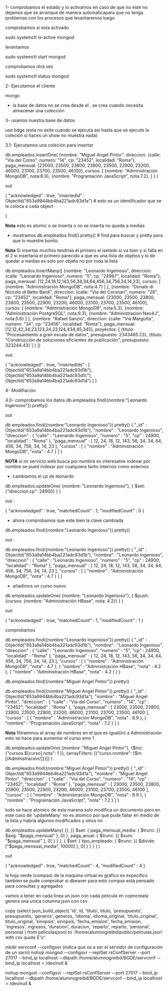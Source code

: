 1-  comprobamos el estado y lo activamos en caso de que no este no dejamos que se arranque de manera automaticapara que no tenga problemas con los procesos que levantaremos luego

comprobamos si esta activado 

sudo systemctl is-active mongod

levantamos 

sudo systemctl start mongod

comprobamos otra vez

sudo systemctl status mongod

2- Ejecutamos el cliente

mongo

- la base de datos no se crea desde el , se crea cuando necesita almacenar una colección 

3- usamos nuestra base de datos

use bdge (esta no exite cuando se ejecuta asi hasta que se ejecute la coleción si haces un show no muestra nada)

3.1- Ejecutamos una coleción para insertar

db.empleados.insertOne(
 {nombre: "Miguel Angel Pintor",
  direccion: {calle: "Via del Corso",
              numero: "14",
              cp: "23452",
              localidad: "Roma"},
  paga_mensual: [23000, 23500, 23800, 23800, 23500, 22900, 23200, 46000, 23100, 23700, 23500, 46100],
  cursos: [
	{nombre: "Administración MongoDB", nota:8.9},
	{nombre: "Programación JavaScript", nota:7.2},
	]
 }
)

out

{
        "acknowledged" : true,
        "insertedId" : ObjectId("653a9944bb4ba221adc93d1a") # esto es un identificador que se le coloca a cada object 

}

**Nota** esto es atomic o se inserta o no se inserta no queda a medias

- mostramos db.empleados.find().pretty() # find para buscar y pretty para que lo muestre bonito 

**Nota** Si insertas muchos tendrias el primero el isetado si va bien y si falla en el 2 si insertaria el primero parecido a que es una lista de objetos y lo de quedar a medias es solo por objeto no por toda la lista

db.empleados.insertMany([
 {nombre: "Leonardo Ingenioso",
  direccion: {calle: "Leonardo Ingenioso",
              numero: "5",
                    cp: "24987",
                    localidad: "Roma"},
  paga_mensual: [12,24,18,12,143,56,34,34,64,456,34,756,34,14,23],
  cursos: [
	{nombre: "Administración MongoDB", nota:4.7}
	]
 },
 {nombre: "Donato di Niccolo di Betto Bardi",
  direccion: {calle: "Via dei Coronari",
              numero: "28",
                    cp: "23452",
                    localidad: "Roma"},
  paga_mensual: [23000, 23500, 23800, 23800, 23500, 22900, 23200, 46000, 23100, 23700, 23500, 46100],
  cursos: [
	{nombre: "Administración MongoDB", nota:5.3},
	{nombre: "Administración PostgreSQL", nota:9.3},
	{nombre: "Administración Neo4J", nota:5.6}
	]
 },
 {nombre: "Rafael Sanzio",
  direccion: {calle: "Via Margutta",
              numero: "34",
                    cp: "23456",
                    localidad: "Roma"},
  paga_mensual: [12,12,42,34,23,123,24,23,124,434,45,345],
  proyectos: [
	{titulo: "Procesamiento a gran escala de datos", presupuesto: 2343465.23},
	{titulo: "Construcción de soluciones eficientes de publicación", presupuesto: 323244.43}
	]
 }
])

out:

{
        "acknowledged" : true,
        "insertedIds" : [
                ObjectId("653a9a14bb4ba221adc93d1b"),
                ObjectId("653a9a14bb4ba221adc93d1c"),
                ObjectId("653a9a14bb4ba221adc93d1d")
        ]
}

4- Modifiación 

4.0- comprobamos los datos 
db.empleados.find({nombre:"Leonardo Ingenioso"}).pretty()

out

 db.empleados.find({nombre:"Leonardo Ingenioso"}).pretty()
{
        "_id" : ObjectId("653a9a14bb4ba221adc93d1b"),
        "nombre" : "Leonardo Ingenioso",
        "direccion" : {
                "calle" : "Leonardo Ingenioso",
                "numero" : "5",
                "cp" : 24900,
                "localidad" : "Roma"
        },
        "paga_mensual" : [
                12,
                24,
                18,
                12,
                143,
                56,
                34,
                34,
                64,
                456,
                34,
                756,
                34,
                14,
                23
        ],
        "cursos" : [
                {
                        "nombre" : "Administración MongoDB",
                        "nota" : 4.7
                }
        ]
}



**NOTA** si mi servicio web busca por nombre es interesatne indexar por nombre se pued  indexar por cualquiera tanto internos como externos 

- cambiamos el cp de leonardo

db.empleados.updateOne(
	{nombre: "Leonardo Ingenioso"},
	{
		$set: {"direccion.cp": 24900}
	}
)

out :

{ "acknowledged" : true, "matchedCount" : 1, "modifiedCount" : 0 }

- ahora comprobamos que este bien la clave cambiada

db.empleados.find({nombre:"Leonardo Ingenioso"}).pretty()

out : 

db.empleados.find({nombre:"Leonardo Ingenioso"}).pretty()
{
        "_id" : ObjectId("653a9a14bb4ba221adc93d1b"),
        "nombre" : "Leonardo Ingenioso",
        "direccion" : {
                "calle" : "Leonardo Ingenioso",
                "numero" : "5",
                "cp" : 24900,
                "localidad" : "Roma"
        },
        "paga_mensual" : [
                12,
                24,
                18,
                12,
                143,
                56,
                34,
                34,
                64,
                456,
                34,
                756,
                34,
                14,
                23
        ],
        "cursos" : [
                {
                        "nombre" : "Administración MongoDB",
                        "nota" : 4.7
                }
        ]
}


- añadimos un curso nuevo

db.empleados.updateOne(
	{nombre: "Leonardo Ingenioso"},
	{
		$push: {cursos: {nombre: "Administración HBase", nota: 4.2}}
	}
)

out:

{ "acknowledged" : true, "matchedCount" : 1, "modifiedCount" : 1 }


comprobamos 


db.empleados.find({nombre:"Leonardo Ingenioso"}).pretty()
{
        "_id" : ObjectId("653a9a14bb4ba221adc93d1b"),
        "nombre" : "Leonardo Ingenioso",
        "direccion" : {
                "calle" : "Leonardo Ingenioso",
                "numero" : "5",
                "cp" : 24900,
                "localidad" : "Roma"
        },
        "paga_mensual" : [
                12,
                24,
                18,
                12,
                143,
                56,
                34,
                34,
                64,
                456,
                34,
                756,
                34,
                14,
                23
        ],
        "cursos" : [
                {
                        "nombre" : "Administración MongoDB",
                        "nota" : 4.7
                },
                {
                        "nombre" : "Administración HBase",
                        "nota" : 4.2
                },
                {
                        "nombre" : "Administración HBase",
                        "nota" : 4.2
                }
        ]
}



db.empleados.find({nombre:"Miguel Angel Pintor"}).pretty()



 db.empleados.find({nombre:"Miguel Angel Pintor"}).pretty()
{
        "_id" : ObjectId("653a9944bb4ba221adc93d1a"),
        "nombre" : "Miguel Angel Pintor",
        "direccion" : {
                "calle" : "Via del Corso",
                "numero" : "14",
                "cp" : "23452",
                "localidad" : "Roma"
        },
        "paga_mensual" : [
                23000,
                23500,
                23800,
                23800,
                23500,
                22900,
                23200,
                46000,
                23100,
                23700,
                23500,
                46100
        ],
        "cursos" : [
                {
                        "nombre" : "Administración MongoDB",
                        "nota" : 8.9
                },
                {
                        "nombre" : "Programación JavaScript",
                        "nota" : 7.2
                }
        ]
}

**Nota** filtrammos el array de nombres en el que es igual(in) a Administración esto se hace para aumentar el curso emn 1

db.empleados.updateOne(
	{nombre: "Miguel Angel Pintor"},
	{$inc: {"cursos.$[curso].nota": 1 }},
	{arrayFilters: [{"curso.nombre": {$in: [/Administración/]}}]}
)

db.empleados.find({nombre:"Miguel Angel Pintor"}).pretty()
{
        "_id" : ObjectId("653a9944bb4ba221adc93d1a"),
        "nombre" : "Miguel Angel Pintor",
        "direccion" : {
                "calle" : "Via del Corso",
                "numero" : "14",
                "cp" : "23452",
                "localidad" : "Roma"
        },
        "paga_mensual" : [
                23000,
                23500,
                23800,
                23800,
                23500,
                22900,
                23200,
                46000,
                23100,
                23700,
                23500,
                46100
        ],
        "cursos" : [
                {
                        "nombre" : "Administración MongoDB",
                        "nota" : 9.9
                },
                {
                        "nombre" : "Programación JavaScript",
                        "nota" : 7.2
                }
        ]
}

todo se hace atomico de esta marena solo modifica un documento pero en este caso de 'updateMany' no es atomico por que pude fallar en medio de la lista y habria algunos modificados y otros no


db.empleados.updateMany(
{},
[{
        $set: {
            paga_mensual_media: {
                $trunc: [{
                        $avg: "$paga_mensual"
                    }, 0]
            },
            paga_anual: {
                $trunc: [{
                        $sum: "$paga_mensual"
                    }, 0]
            }
        }
    }, {
        $set: {
            tipo_empleado: {
                $trunc: [{
                        $divide: ["$paga_mensual_media", 10000]
                    }, 0]
            }
        }
    }
]
)

out 

{ "acknowledged" : true, "matchedCount" : 4, "modifiedCount" : 4 }



la hoja verde (compas) de la maquina virtual es grafico es expecifico  tambien se pude comprobar si dbeaver para esto 
compas esta pensado para consultas y agregados


vamos a tener en cada linea un json con cada pelicula en copncreata genera una unica columna json con csv

copy
(select json_build_object(
	'id', id,
	'titulo', titulo,
	'presupuesto', presupuesto,
	'generos', generos,
	'idioma', idioma_original,
	'titulo_original', titulo_original,
	'sinopsis', sinopsis,
	'fecha_emision', fecha_emision,
	'ingresos', ingresos,
	'duracion', duracion,
	'reparto', reparto,
	'personal', personal
	)
from peliculasjson)
to '/home/alumnogreibd/public/peliculas.json'
with csv quote E'\r'




mkdir servconf
--configsvr (indica que va a ser el servidor de configuración de un sarni)
nohup mongod --configsvr --replSet rsConfServer --port 27017 --bind_ip localhost  --dbpath /home/alumnogreibd/BGDE/servconf --bind_ip localhost > /dev/null &




nohup mongod --configsvr --replSet rsConfServer --port 27017 --bind_ip localhost --dbpath /home/alumnogreibd/BGDE/servconf --bind_ip localhost > /dev/null &


